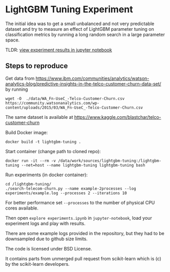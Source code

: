 # LightGBM Tuning Experiment

The initial idea was to get a small unbalanced and not very predictable dataset and try to measure an effect of LightGBM parameter tuning on classification metrics by running a long random search in a large parameter space.

TLDR: [view experiment results in jupyter notebook](https://nbviewer.jupyter.org/github/mabrek/lightgbm-tuning/blob/export/explore%20experiments.ipynb)

## Steps to reproduce

Get data from https://www.ibm.com/communities/analytics/watson-analytics-blog/predictive-insights-in-the-telco-customer-churn-data-set/ by running

    wget -O  ./data/WA_Fn-UseC_-Telco-Customer-Churn.csv https://community.watsonanalytics.com/wp-content/uploads/2015/03/WA_Fn-UseC_-Telco-Customer-Churn.csv

The same dataset is available at https://www.kaggle.com/blastchar/telco-customer-churn

Build Docker image:

    docker build -t lightgbm-tuning .

Start container (change path to cloned repo):

    docker run -it --rm -v /data/work/sources/lightgbm-tuning:/lightgbm-tuning --net=host --name lightgbm-tuning lightgbm-tuning bash

Run experiments (in docker container):

    cd /lightgbm-tuning/
    ./search-telecom-churn.py --name example-2processes --log experiments/example.log --processes 2 --iterations 10

For better performance set `--processes` to the number of physical CPU cores available.

Then open `explore experiments.ipynb` in `jupyter-notebook`, load your experiment logs and play with results.

There are some example logs provided in the repository, but they had to be downsampled due to github size limits.

The code is licensed under BSD License.

It contains parts from unmerged pull request from scikit-learn which is (c) by the scikit-learn developers.
